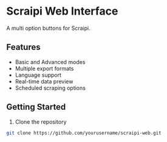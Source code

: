 # Scraipi Web Interface

A multi option buttons for Scraipi.

## Features

- Basic and Advanced modes
- Multiple export formats
- Language support
- Real-time data preview
- Scheduled scraping options

## Getting Started

1. Clone the repository
```bash
git clone https://github.com/yourusername/scraipi-web.git

